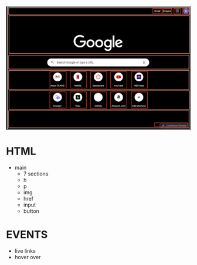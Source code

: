 ![Wireframe of COPY-SITE](assets/copysite-wireframe.png)

# HTML

-   main
    -   7 sections
    -   h
    -   p
    -   img
    -   href
    -   input
    -   button

# EVENTS

-   live links
-   hover over
